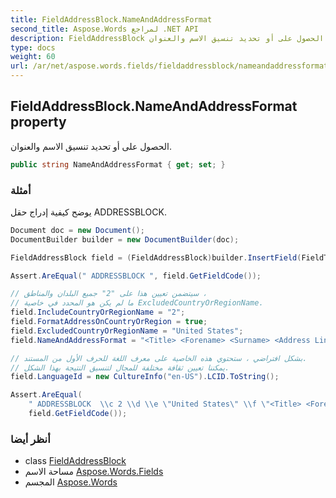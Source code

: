 ```yaml
---
title: FieldAddressBlock.NameAndAddressFormat
second_title: Aspose.Words لمراجع .NET API
description: FieldAddressBlock ملكية. الحصول على أو تحديد تنسيق الاسم والعنوان.
type: docs
weight: 60
url: /ar/net/aspose.words.fields/fieldaddressblock/nameandaddressformat/
---
```

## FieldAddressBlock.NameAndAddressFormat property

الحصول على أو تحديد تنسيق الاسم والعنوان.

```csharp
public string NameAndAddressFormat { get; set; }
```

### أمثلة

يوضح كيفية إدراج حقل ADDRESSBLOCK.

```csharp
Document doc = new Document();
DocumentBuilder builder = new DocumentBuilder(doc);

FieldAddressBlock field = (FieldAddressBlock)builder.InsertField(FieldType.FieldAddressBlock, true);

Assert.AreEqual(" ADDRESSBLOCK ", field.GetFieldCode());

// سيتضمن تعيين هذا على "2" جميع البلدان والمناطق ،
// ما لم يكن هو المحدد في خاصية ExcludedCountryOrRegionName.
field.IncludeCountryOrRegionName = "2";
field.FormatAddressOnCountryOrRegion = true;
field.ExcludedCountryOrRegionName = "United States";
field.NameAndAddressFormat = "<Title> <Forename> <Surname> <Address Line 1> <Region> <Postcode> <Country>";

// بشكل افتراضي ، ستحتوي هذه الخاصية على معرف اللغة للحرف الأول من المستند.
// يمكننا تعيين ثقافة مختلفة للمجال لتنسيق النتيجة بهذا الشكل.
field.LanguageId = new CultureInfo("en-US").LCID.ToString();

Assert.AreEqual(
    " ADDRESSBLOCK  \\c 2 \\d \\e \"United States\" \\f \"<Title> <Forename> <Surname> <Address Line 1> <Region> <Postcode> <Country>\" \\l 1033",
    field.GetFieldCode());
```

### أنظر أيضا

* class [FieldAddressBlock](../)
* مساحة الاسم [Aspose.Words.Fields](../../fieldaddressblock/)
* المجسم [Aspose.Words](../../../)


